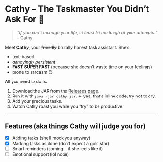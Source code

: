 # Cathy – The Taskmaster You Didn’t Ask For 👹

> *“If you can’t manage your life, at least let me laugh at your attempts.”* – Cathy

Meet **Cathy**, your ~~friendly~~ brutally honest task assistant. She’s:

- text-based
- *annoyingly persistent*
- **FAST SUPER FAST** (because she doesn’t waste time on your feelings)
- prone to sarcasm 😏

All you need to do is:

1. Download the JAR from the [Releases page](https://github.com/Gracesong146/ip/releases).
2. Run it with `java -jar cathy.jar`. ← yes, that’s inline code, try not to cry.
3. Add your precious tasks.
4. Watch Cathy roast you while you “try” to be productive.

---

## Features (aka things Cathy will judge you for)

- [x] Adding tasks (she’ll mock you anyway)
- [x] Marking tasks as done (don’t expect a gold star)
- [ ] Smart reminders (coming… if she feels like it)
- [ ] Emotional support (lol nope)
